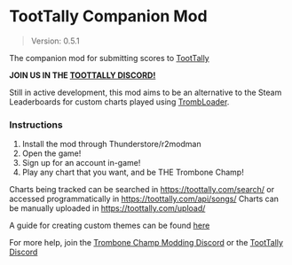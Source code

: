 # TootTally Companion Mod

> Version: 0.5.1

The companion mod for submitting scores to [TootTally](https://toottally.com/)

**JOIN US IN THE [TOOTTALLY DISCORD!](https://discord.gg/9jQmVEDVTp)**

Still in active development, this mod aims to be an alternative to the Steam Leaderboards for custom charts played using [TrombLoader](https://github.com/NyxTheShield/TrombLoader/).

### Instructions

1. Install the mod through Thunderstore/r2modman
2. Open the game!
3. Sign up for an account in-game!
4. Play any chart that you want, and be THE Trombone Champ!

Charts being tracked can be searched in https://toottally.com/search/ or accessed programmatically in https://toottally.com/api/songs/
Charts can be manually uploaded in https://toottally.com/upload/

A guide for creating custom themes can be found [here](https://bit.ly/toottallythemeguide)

For more help, join the [Trombone Champ Modding Discord](https://discord.gg/KVzKRsbetJ) or the [TootTally Discord](https://discord.gg/9jQmVEDVTp)

